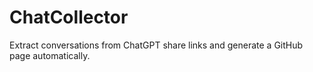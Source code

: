 # ChatCollector
Extract conversations from ChatGPT share links and generate a GitHub page automatically.

